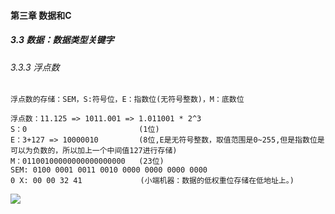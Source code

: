 #### 第三章 数据和C

##### 3.3 数据：数据类型关键字

###### 3.3.3 浮点数

```
浮点数的存储：SEM，S:符号位，E：指数位(无符号整数)，M：底数位

浮点数：11.125 => 1011.001 => 1.011001 * 2^3
S：0                         (1位)
E：3+127 => 10000010         (8位,E是无符号整数，取值范围是0~255,但是指数位是可以为负数的，所以加上一个中间值127进行存储)
M：01100100000000000000000   (23位)
SEM: 0100 0001 0011 0010 0000 0000 0000 0000
0 X: 00 00 32 41             (小端机器：数据的低权重位存储在低地址上。)

```

![](https://upload-images.jianshu.io/upload_images/15150075-af3c299b0affbb3a.png?imageMogr2/auto-orient/strip|imageView2/2/w/1200/format/webp)